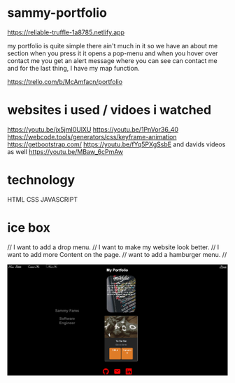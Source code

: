 # sammy-portfolio

https://reliable-truffle-1a8785.netlify.app

my portfolio is quite simple there ain't much in it so we have an about me section when you press it
it opens a pop-menu and when you hover over contact me you get an alert message where you can see can contact me
and for the last thing, I have my map function.

https://trello.com/b/McAmfacn/portfolio



# websites i used / vidoes i watched

https://youtu.be/jx5jmI0UlXU
https://youtu.be/1PnVor36_40
https://webcode.tools/generators/css/keyframe-animation
https://getbootstrap.com/
https://youtu.be/fYq5PXgSsbE
and davids videos as well 
https://youtu.be/MBaw_6cPmAw

# technology
HTML
CSS 
JAVASCRIPT

# ice box 
//
I want to add a drop menu.
//
I want to make my website look better.
//
I want to add more Content on the page.
// 
want to add a hamburger menu.
//


![ScreenShot](Screen%20Shot%202022-06-10%20at%208.08.53%20PM.png)